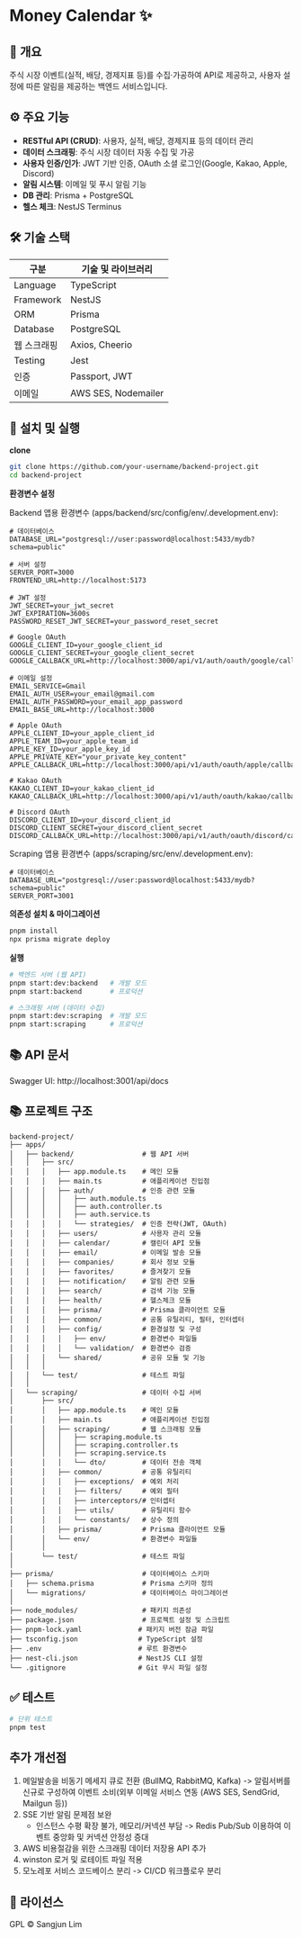 # Money Calendar ✨

## 📖 개요

주식 시장 이벤트(실적, 배당, 경제지표 등)를 수집·가공하여 API로 제공하고, 사용자 설정에 따른 알림을 제공하는 백엔드 서비스입니다.

## ⚙️ 주요 기능

- **RESTful API (CRUD)**: 사용자, 실적, 배당, 경제지표 등의 데이터 관리
- **데이터 스크래핑**: 주식 시장 데이터 자동 수집 및 가공
- **사용자 인증/인가**: JWT 기반 인증, OAuth 소셜 로그인(Google, Kakao, Apple, Discord)
- **알림 시스템**: 이메일 및 푸시 알림 기능
- **DB 관리**: Prisma + PostgreSQL
- **헬스 체크**: NestJS Terminus

## 🛠️ 기술 스택

| 구분        | 기술 및 라이브러리 |
| ----------- | ------------------ |
| Language    | TypeScript         |
| Framework   | NestJS             |
| ORM         | Prisma             |
| Database    | PostgreSQL         |
| 웹 스크래핑 | Axios, Cheerio     |
| Testing     | Jest               |
| 인증        | Passport, JWT      |
| 이메일      | AWS SES, Nodemailer         |

## 🚀 설치 및 실행

**clone**

```bash
git clone https://github.com/your-username/backend-project.git
cd backend-project
```

**환경변수 설정**

Backend 앱용 환경변수 (apps/backend/src/config/env/.development.env):

```
# 데이터베이스
DATABASE_URL="postgresql://user:password@localhost:5433/mydb?schema=public"

# 서버 설정
SERVER_PORT=3000
FRONTEND_URL=http://localhost:5173

# JWT 설정
JWT_SECRET=your_jwt_secret
JWT_EXPIRATION=3600s
PASSWORD_RESET_JWT_SECRET=your_password_reset_secret

# Google OAuth
GOOGLE_CLIENT_ID=your_google_client_id
GOOGLE_CLIENT_SECRET=your_google_client_secret
GOOGLE_CALLBACK_URL=http://localhost:3000/api/v1/auth/oauth/google/callback

# 이메일 설정
EMAIL_SERVICE=Gmail
EMAIL_AUTH_USER=your_email@gmail.com
EMAIL_AUTH_PASSWORD=your_email_app_password
EMAIL_BASE_URL=http://localhost:3000

# Apple OAuth
APPLE_CLIENT_ID=your_apple_client_id
APPLE_TEAM_ID=your_apple_team_id
APPLE_KEY_ID=your_apple_key_id
APPLE_PRIVATE_KEY="your_private_key_content"
APPLE_CALLBACK_URL=http://localhost:3000/api/v1/auth/oauth/apple/callback

# Kakao OAuth
KAKAO_CLIENT_ID=your_kakao_client_id
KAKAO_CALLBACK_URL=http://localhost:3000/api/v1/auth/oauth/kakao/callback

# Discord OAuth
DISCORD_CLIENT_ID=your_discord_client_id
DISCORD_CLIENT_SECRET=your_discord_client_secret
DISCORD_CALLBACK_URL=http://localhost:3000/api/v1/auth/oauth/discord/callback
```

Scraping 앱용 환경변수 (apps/scraping/src/env/.development.env):

```
# 데이터베이스
DATABASE_URL="postgresql://user:password@localhost:5433/mydb?schema=public"
SERVER_PORT=3001
```

**의존성 설치 & 마이그레이션**

```bash
pnpm install
npx prisma migrate deploy
```

**실행**

```bash
# 백엔드 서버 (웹 API)
pnpm start:dev:backend   # 개발 모드
pnpm start:backend       # 프로덕션

# 스크래핑 서버 (데이터 수집)
pnpm start:dev:scraping  # 개발 모드
pnpm start:scraping      # 프로덕션
```

## 📚 API 문서

Swagger UI: http://localhost:3001/api/docs

## 📚 프로젝트 구조

```
backend-project/
├── apps/
│   ├── backend/                 # 웹 API 서버
│   │   ├── src/
│   │   │   ├── app.module.ts    # 메인 모듈
│   │   │   ├── main.ts          # 애플리케이션 진입점
│   │   │   ├── auth/            # 인증 관련 모듈
│   │   │   │   ├── auth.module.ts
│   │   │   │   ├── auth.controller.ts
│   │   │   │   ├── auth.service.ts
│   │   │   │   └── strategies/  # 인증 전략(JWT, OAuth)
│   │   │   ├── users/           # 사용자 관리 모듈
│   │   │   ├── calendar/        # 캘린더 API 모듈
│   │   │   ├── email/           # 이메일 발송 모듈
│   │   │   ├── companies/       # 회사 정보 모듈
│   │   │   ├── favorites/       # 즐겨찾기 모듈
│   │   │   ├── notification/    # 알림 관련 모듈
│   │   │   ├── search/          # 검색 기능 모듈
│   │   │   ├── health/          # 헬스체크 모듈
│   │   │   ├── prisma/          # Prisma 클라이언트 모듈
│   │   │   ├── common/          # 공통 유틸리티, 필터, 인터셉터
│   │   │   ├── config/          # 환경설정 및 구성
│   │   │   │   ├── env/         # 환경변수 파일들
│   │   │   │   └── validation/  # 환경변수 검증
│   │   │   └── shared/          # 공유 모듈 및 기능
│   │   │
│   │   └── test/                # 테스트 파일
│   │
│   └── scraping/                # 데이터 수집 서버
│       ├── src/
│       │   ├── app.module.ts    # 메인 모듈
│       │   ├── main.ts          # 애플리케이션 진입점
│       │   ├── scraping/        # 웹 스크래핑 모듈
│       │   │   ├── scraping.module.ts
│       │   │   ├── scraping.controller.ts
│       │   │   ├── scraping.service.ts
│       │   │   └── dto/         # 데이터 전송 객체
│       │   ├── common/          # 공통 유틸리티
│       │   │   ├── exceptions/  # 예외 처리
│       │   │   ├── filters/     # 예외 필터
│       │   │   ├── interceptors/# 인터셉터
│       │   │   ├── utils/       # 유틸리티 함수
│       │   │   └── constants/   # 상수 정의
│       │   ├── prisma/          # Prisma 클라이언트 모듈
│       │   └── env/             # 환경변수 파일들
│       │
│       └── test/                # 테스트 파일
│
├── prisma/                      # 데이터베이스 스키마
│   ├── schema.prisma            # Prisma 스키마 정의
│   └── migrations/              # 데이터베이스 마이그레이션
│
├── node_modules/                # 패키지 의존성
├── package.json                 # 프로젝트 설정 및 스크립트
├── pnpm-lock.yaml              # 패키지 버전 잠금 파일
├── tsconfig.json               # TypeScript 설정
├── .env                        # 루트 환경변수
├── nest-cli.json               # NestJS CLI 설정
└── .gitignore                  # Git 무시 파일 설정
```

## ✅ 테스트

```bash
# 단위 테스트
pnpm test
```

## 추가 개선점

1. 메일발송을 비동기 메세지 큐로 전환 (BullMQ, RabbitMQ, Kafka)
   -> 알림서버를 신규로 구성하여 이벤트 소비(외부 이메일 서비스 연동 (AWS SES, SendGrid, Mailgun 등))
2. SSE 기반 알림 문제점 보완
   - 인스턴스 수평 확장 불가, 메모리/커넥션 부담
     -> Redis Pub/Sub 이용하여 이벤트 중앙화 및 커넥션 안정성 증대
3. AWS 비용절감을 위한 스크래핑 데이터 저장용 API 추가
4. winston 로거 및 로테이트 파일 적용
5. 모노레포 서비스 코드베이스 분리 -> CI/CD 워크플로우 분리   

## 📄 라이선스

GPL © Sangjun Lim
